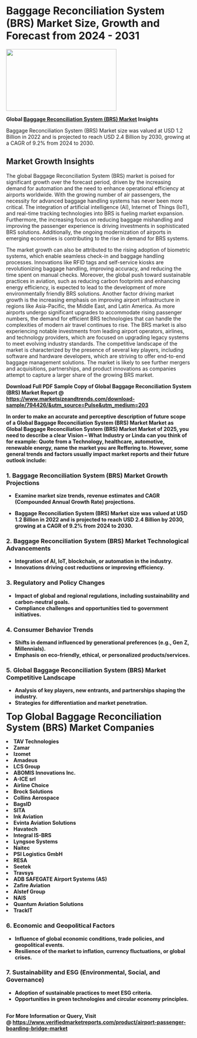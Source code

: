<H1>Baggage Reconciliation System (BRS) Market Size, Growth and Forecast from 2024 - 2031</H1><img class="aligncenter size-medium wp-image-584254" src="https://thirdeyenews.in/wp-content/uploads/2024/09/Global-Market-Research-300x168.jpeg" alt="" width="300" height="168" /><p><strong>Global&nbsp;<a href="https://www.marketsizeandtrends.com/download-sample/794426/&amp;utm_source=Pulse&amp;utm_medium=203">Baggage Reconciliation System (BRS) Market</a> Insights</strong></p><p>Baggage Reconciliation System (BRS) Market size was valued at USD 1.2 Billion in 2022 and is projected to reach USD 2.4 Billion by 2030, growing at a CAGR of 9.2% from 2024 to 2030.</p><p><h2>Market Growth Insights</h2> <p>The global Baggage Reconciliation System (BRS) market is poised for significant growth over the forecast period, driven by the increasing demand for automation and the need to enhance operational efficiency at airports worldwide. With the growing number of air passengers, the necessity for advanced baggage handling systems has never been more critical. The integration of artificial intelligence (AI), Internet of Things (IoT), and real-time tracking technologies into BRS is fueling market expansion. Furthermore, the increasing focus on reducing baggage mishandling and improving the passenger experience is driving investments in sophisticated BRS solutions. Additionally, the ongoing modernization of airports in emerging economies is contributing to the rise in demand for BRS systems. <br><strong></strong></p> <p>The market growth can also be attributed to the rising adoption of biometric systems, which enable seamless check-in and baggage handling processes. Innovations like RFID tags and self-service kiosks are revolutionizing baggage handling, improving accuracy, and reducing the time spent on manual checks. Moreover, the global push toward sustainable practices in aviation, such as reducing carbon footprints and enhancing energy efficiency, is expected to lead to the development of more environmentally friendly BRS solutions. Another factor driving market growth is the increasing emphasis on improving airport infrastructure in regions like Asia-Pacific, the Middle East, and Latin America. As more airports undergo significant upgrades to accommodate rising passenger numbers, the demand for efficient BRS technologies that can handle the complexities of modern air travel continues to rise. The BRS market is also experiencing notable investments from leading airport operators, airlines, and technology providers, which are focused on upgrading legacy systems to meet evolving industry standards. The competitive landscape of the market is characterized by the presence of several key players, including software and hardware developers, which are striving to offer end-to-end baggage management solutions. The market is likely to see further mergers and acquisitions, partnerships, and product innovations as companies attempt to capture a larger share of the growing BRS market. <br><strong></p><p><span class=""><strong>Download Full PDF Sample Copy of Global Baggage Reconciliation System (BRS) Market Report</strong> @ <a href="https://www.marketsizeandtrends.com/download-sample/794426/&amp;utm_source=Pulse&amp;utm_medium=203" target="_blank">https://www.marketsizeandtrends.com/download-sample/794426/&amp;utm_source=Pulse&amp;utm_medium=203</a></span></p><p>In order to make an accurate and perceptive description of future scope of a Global&nbsp;Baggage Reconciliation System (BRS) Market Market as Global&nbsp;Baggage Reconciliation System (BRS) Market Market of 2025, you need to describe a clear Vision &ndash; What Industry or Linda can you think of for example: Quote from a Technology, healthcare, automotive, renewable energy, name the market you are Reffering to. However, some general trends and factors usually impact market reports and their future outlook include:</p><h3>1.&nbsp;<strong>Baggage Reconciliation System (BRS) Market Growth Projections</strong></h3><ul><li>Examine market size trends, revenue estimates and CAGR (Compounded Annual Growth Rate) projections.</li><li><p>Baggage Reconciliation System (BRS) Market size was valued at USD 1.2 Billion in 2022 and is projected to reach USD 2.4 Billion by 2030, growing at a CAGR of 9.2% from 2024 to 2030.</p></li></ul><h3>2.&nbsp;<strong>Baggage Reconciliation System (BRS) Market Technological Advancements</strong></h3><ul><li>Integration of AI, IoT, blockchain, or automation in the industry.</li><li>Innovations driving cost reductions or improving efficiency.</li></ul><h3>3.&nbsp;<strong>Regulatory and Policy Changes</strong></h3><ul><li>Impact of global and regional regulations, including sustainability and carbon-neutral goals.</li><li>Compliance challenges and opportunities tied to government initiatives.</li></ul><h3>4.&nbsp;<strong>Consumer Behavior Trends</strong></h3><ul><li>Shifts in demand influenced by generational preferences (e.g., Gen Z, Millennials).</li><li>Emphasis on eco-friendly, ethical, or personalized products/services.</li></ul><h3>5.&nbsp;<strong>Global Baggage Reconciliation System (BRS) Market Competitive Landscape</strong></h3><ul><li>Analysis of key players, new entrants, and partnerships shaping the industry.</li><li>Strategies for differentiation and market penetration.</li></ul><p data-pm-slice="1 1 []"><span style="color: inherit; font-family: inherit; font-size: 25px;">Top Global Baggage Reconciliation System (BRS) Market Companies</span></p><div class="" data-test-id=""><p><li>TAV Technologies</li><li> Zamar</li><li> Izomet</li><li> Amadeus</li><li> LCS Group</li><li> ABOMIS Innovations Inc.</li><li> A-ICE srl</li><li> Airline Choice</li><li> Brock Solutions</li><li> Collins Aerospace</li><li> BagsID</li><li> SITA</li><li> Ink Aviation</li><li> Evinta Aviation Solutions</li><li> Havatech</li><li> Integral IS-BRS</li><li> Lyngsoe Systems</li><li> Naitec</li><li> PSI Logistics GmbH</li><li> RESA</li><li> Seetek</li><li> Travsys</li><li> ADB SAFEGATE Airport Systems (AS)</li><li> Zafire Aviation</li><li> Alstef Group</li><li> NAIS</li><li> Quantum Aviation Solutions</li><li> TrackIT</li></p></div><h3>6.&nbsp;<strong>Economic and Geopolitical Factors</strong></h3><ul><li>Influence of global economic conditions, trade policies, and geopolitical events.</li><li>Resilience of the market to inflation, currency fluctuations, or global crises.</li></ul><h3>7.&nbsp;<strong>Sustainability and ESG (Environmental, Social, and Governance)</strong></h3><ul><li>Adoption of sustainable practices to meet ESG criteria.</li><li>Opportunities in green technologies and circular economy principles.</li></ul><h2><strong style="font-size: 14px;">For More Information or Query, Visit @&nbsp;</strong><a style="background-color: #ffffff; font-size: 14px;" href="https://www.marketsizeandtrends.com/report/baggage-reconciliation-system-brs-market/" target="_blank">https://www.verifiedmarketreports.com/product/airport-passenger-boarding-bridge-market</a></h2>
